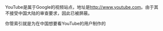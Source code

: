YouTube是属于Google的视频站点，地址是<a href='http://www.youtube.com'><a href='http://www.youtube.com'>http://www.youtube.com</a></a>。由于其不接受中国大陆的审查要求，因此已被屏蔽。

你管索引就是为在中国想要看YouTube的用户制作的